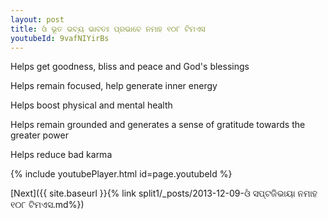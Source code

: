 ```yaml
---
layout: post
title: ଓଁ ଭୂତ ଭବ୍ୟ ଭାବତଃ ପ୍ରଭାବେ ନମାହ ୧୦୮ ଟିମଏସ
youtubeId: 9vafNIYirBs
---
```

 
 
Helps get goodness, bliss and peace and God's blessings
 
Helps remain focused, help generate inner energy 
 
Helps boost physical and mental health 
 
Helps remain grounded and generates a sense of gratitude towards the greater power 
 
Helps reduce bad karma
 
 
 
 


{% include youtubePlayer.html id=page.youtubeId %}
 
[Next]({{ site.baseurl }}{% link  split1/_posts/2013-12-09-ଓଁ ସପ୍ଟଜିଭାୟା ନମାହ ୧୦୮ ଟିମଏସ.md%})
 
